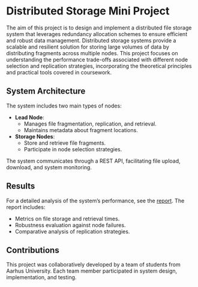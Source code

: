 # Distributed Storage Mini Project
The aim of this project is to design and implement a distributed file storage system that leverages redundancy allocation schemes to ensure efficient and robust data management. Distributed storage systems provide a scalable and resilient solution for storing large volumes of data by distributing fragments across multiple nodes. This project focuses on understanding the performance trade-offs associated with different node selection and replication strategies, incorporating the theoretical principles and practical tools covered in coursework.

## System Architecture
The system includes two main types of nodes:

- **Lead Node**:
  - Manages file fragmentation, replication, and retrieval.
  - Maintains metadata about fragment locations.
- **Storage Nodes**:
  - Store and retrieve file fragments.
  - Participate in node selection strategies.

The system communicates through a REST API, facilitating file upload, download, and system monitoring.

## Results
For a detailed analysis of the system’s performance, see the [report](Distributed_Storage_Mini_Project.pdf). The report includes:
* Metrics on file storage and retrieval times.
* Robustness evaluation against node failures.
* Comparative analysis of replication strategies.


## Contributions
This project was collaboratively developed by a team of students from Aarhus University. Each team member participated in system design, implementation, and testing.
